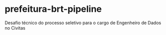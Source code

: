 # prefeitura-brt-pipeline
Desafio técnico do processo seletivo para o cargo de Engenheiro de Dados no Civitas
